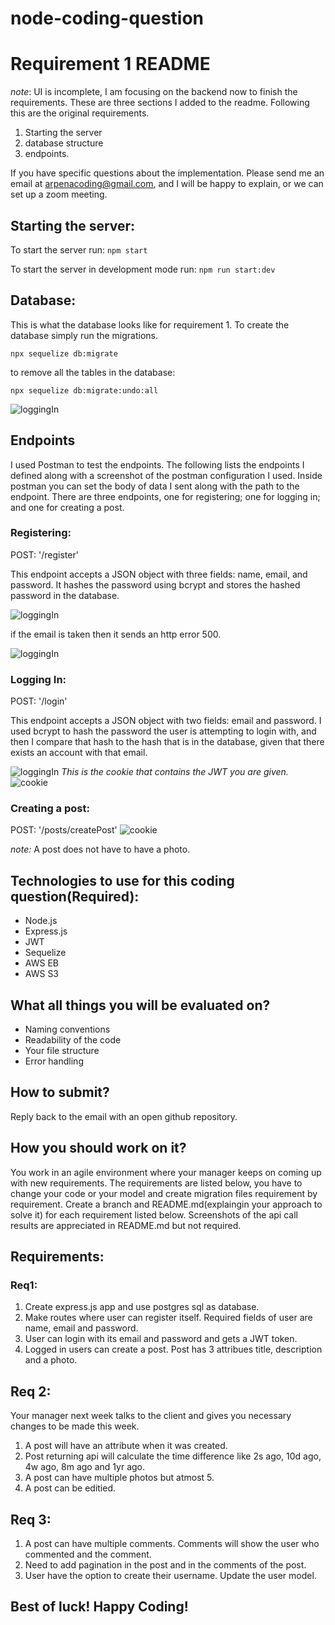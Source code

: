 # node-coding-question

# Requirement 1 README
*note*: UI is incomplete, I am focusing on the backend now to 
finish the requirements. These are three sections I added to 
the readme. Following this are the original requirements.

1. Starting the server
2. database structure
3. endpoints.

If you have specific questions about the 
implementation. Please send me an email at arpenacoding@gmail.com,
and I will be happy to explain, or we can set up a zoom meeting.

## Starting the server:

To start the server run:
`npm start`

To start the server in development mode run:
`npm run start:dev`

## Database:

This is what the database looks like for requirement 1.
To create the database simply run the migrations.

`npx sequelize db:migrate`

to remove all the tables in the database:

`npx sequelize db:migrate:undo:all`

![loggingIn](./readmeImages/databaseReq1.jpg)


## Endpoints

I used Postman to test the endpoints. 
The following lists the endpoints I defined along with a screenshot
of the postman configuration I used. Inside postman you can set the body 
of data I sent along with the path to the endpoint. There are three endpoints, 
one for registering; one for logging in; and one for creating a post.

### **Registering:** 

POST: '/register'

This endpoint accepts a JSON object with three fields: 
name, email, and password. It hashes the password using bcrypt 
and stores the hashed password in the database.

![loggingIn](./readmeImages/register.jpg)

if the email is taken then it sends an http error 500.

![loggingIn](./readmeImages/registerEmailExists.jpg)

### **Logging In:** 

POST: '/login'

This endpoint accepts a JSON object with two fields: email and password.
I used bcrypt to hash the password the user is attempting to login with, 
and then I compare that hash to the hash that is in the database, given 
that there exists an account with that email.

![loggingIn](./readmeImages/loggingInAPI.jpg)
*This is the cookie that contains the JWT you are given.*
![cookie](./readmeImages/logginInAPIWithCookie.jpg)

### **Creating a post:** 
POST: '/posts/createPost'
![cookie](./readmeImages/createPost.jpg)
 
*note:* A post does not have to have a photo.



## Technologies to use for this coding question(Required):
* Node.js
* Express.js
* JWT
* Sequelize
* AWS EB
* AWS S3

## What all things you will be evaluated on?
* Naming conventions 
* Readability of the code
* Your file structure
* Error handling

## How to submit?
Reply back to the email with an open github repository.

## How you should work on it?
You work in an agile environment where your manager keeps on coming up with new requirements. The requirements are listed below, you have to change your code or your model and create migration files requirement by requirement. Create a branch and README.md(explaingin your approach to solve it) for each requirement listed below. Screenshots of the api call results are appreciated in README.md but not required.

## Requirements:
### Req1:
1. Create express.js app and use postgres sql as database.
2. Make routes where user can register itself. Required fields of user are name, email and password.
3. User can login with its email and password and gets a JWT token.
4. Logged in users can create a post. Post has 3 attribues title, description and a photo.

## Req 2:
Your manager next week talks to the client and gives you necessary changes to be made this week.
1. A post will have an attribute when it was created.
2. Post returning api will calculate the time difference like 2s ago, 10d ago, 4w ago, 8m ago and 1yr ago.
3. A post can have multiple photos but atmost 5.
4. A post can be editied.

## Req 3:
1. A post can have multiple comments. Comments will show the user who commented and the comment.
2. Need to add pagination in the post and in the comments of the post.
3. User have the option to create their username. Update the user model.


## Best of luck! Happy Coding! 
